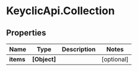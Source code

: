 # KeyclicApi.Collection

## Properties
Name | Type | Description | Notes
------------ | ------------- | ------------- | -------------
**items** | **[Object]** |  | [optional] 



